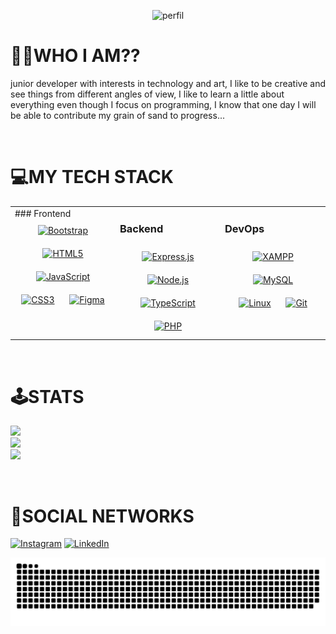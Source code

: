 <p align="center">
  <img src="https://github.com/JuanDavidEscalanteCastaneda-Campus/JuanDavidEscalanteCastaneda-Campus/blob/main/images/perfil.gif" alt="perfil">
</p>


#  👨‍🚀WHO I AM?? 

junior developer with interests in technology and art, I like to be creative and see things from different angles of view, I like to learn a little about everything even though I focus on programming, I know that one day I will be able to contribute my grain of sand to progress...

<br/>  

# 💻MY TECH STACK 
<table><tr><td valign="top" width="33%">
### Frontend  
<div align="center">  
<a href="https://getbootstrap.com/docs/3.4/javascript/" target="_blank"><img style="margin: 10px" src="https://profilinator.rishav.dev/skills-assets/bootstrap-plain.svg" alt="Bootstrap" height="50" /></a>  
<a href="https://en.wikipedia.org/wiki/HTML5" target="_blank"><img style="margin: 10px" src="https://profilinator.rishav.dev/skills-assets/html5-original-wordmark.svg" alt="HTML5" height="50" /></a>  
<a href="https://www.javascript.com/" target="_blank"><img style="margin: 10px" src="https://profilinator.rishav.dev/skills-assets/javascript-original.svg" alt="JavaScript" height="50" /></a>  
<a href="https://www.w3schools.com/css/" target="_blank"><img style="margin: 10px" src="https://profilinator.rishav.dev/skills-assets/css3-original-wordmark.svg" alt="CSS3" height="50" /></a>  
<a href="https://www.figma.com/" target="_blank"><img style="margin: 10px" src="https://profilinator.rishav.dev/skills-assets/figma-icon.svg" alt="Figma" height="50" /></a>  
</div>

</td><td valign="top" width="33%">



### Backend  
<div align="center">  
<a href="https://expressjs.com/" target="_blank"><img style="margin: 10px" src="https://profilinator.rishav.dev/skills-assets/express-original-wordmark.svg" alt="Express.js" height="50" /></a>  
<a href="https://nodejs.org/" target="_blank"><img style="margin: 10px" src="https://profilinator.rishav.dev/skills-assets/nodejs-original-wordmark.svg" alt="Node.js" height="50" /></a>  
<a href="https://www.typescriptlang.org/" target="_blank"><img style="margin: 10px" src="https://profilinator.rishav.dev/skills-assets/typescript-original.svg" alt="TypeScript" height="50" /></a>  
<a href="https://www.php.net/" target="_blank"><img style="margin: 10px" src="https://profilinator.rishav.dev/skills-assets/php-original.svg" alt="PHP" height="50" /></a>  
</div>

</td><td valign="top" width="33%">



### DevOps  
<div align="center">  
<a href="https://www.apachefriends.org/" target="_blank"><img style="margin: 10px" src="https://profilinator.rishav.dev/skills-assets/xampp.png" alt="XAMPP" height="50" /></a>  
<a href="https://www.mysql.com/" target="_blank"><img style="margin: 10px" src="https://profilinator.rishav.dev/skills-assets/mysql-original-wordmark.svg" alt="MySQL" height="50" /></a>  
<a href="https://www.linux.org/" target="_blank"><img style="margin: 10px" src="https://profilinator.rishav.dev/skills-assets/linux-original.svg" alt="Linux" height="50" /></a>  
<a href="https://github.com/" target="_blank"><img style="margin: 10px" src="https://profilinator.rishav.dev/skills-assets/git-scm-icon.svg" alt="Git" height="50" /></a>  
</div>

</td></tr></table>  

<br/>  

# 🕹️STATS
![](https://github-readme-stats.vercel.app/api?username=JuanDavidEscalanteCastaneda-Campus&theme=tokyonight&hide_border=true&include_all_commits=false&count_private=false)<br/>
![](https://github-readme-streak-stats.herokuapp.com/?user=JuanDavidEscalanteCastaneda-Campus&theme=tokyonight&hide_border=true)<br/>
![](https://github-readme-stats.vercel.app/api/top-langs/?username=JuanDavidEscalanteCastaneda-Campus&theme=tokyonight&hide_border=true&include_all_commits=false&count_private=false&layout=compact)

<br/>  

# 📱SOCIAL NETWORKS

[![Instagram](https://img.shields.io/badge/Instagram-%23E4405F.svg?logo=Instagram&logoColor=white)](https://instagram.com/tackosday) [![LinkedIn](https://img.shields.io/badge/LinkedIn-%230077B5.svg?logo=linkedin&logoColor=white)](https://linkedin.com/in/escalantedeveloper) 

![snake](https://raw.githubusercontent.com/Platane/snk/output/github-contribution-grid-snake.svg)


